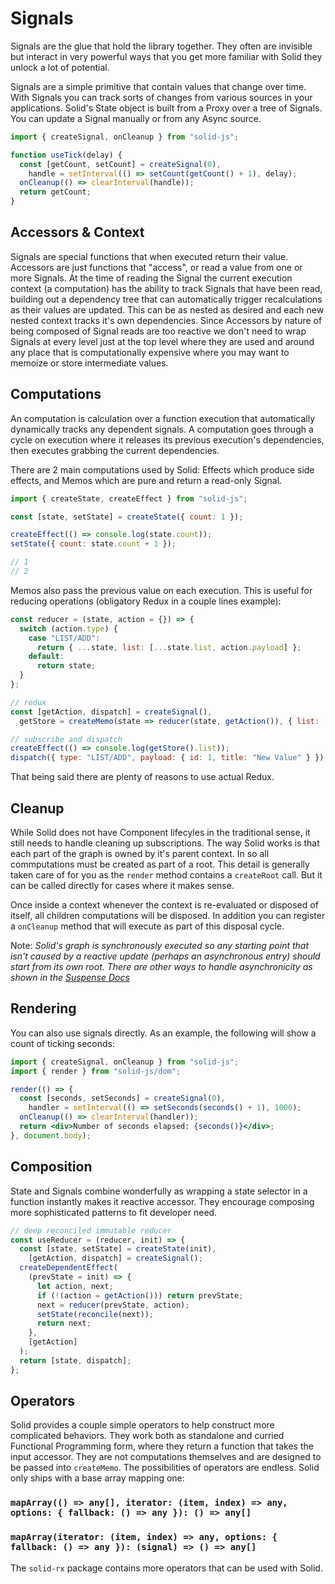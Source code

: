 # Signals

Signals are the glue that hold the library together. They often are invisible but interact in very powerful ways that you get more familiar with Solid they unlock a lot of potential.

Signals are a simple primitive that contain values that change over time. With Signals you can track sorts of changes from various sources in your applications. Solid's State object is built from a Proxy over a tree of Signals. You can update a Signal manually or from any Async source.

```js
import { createSignal, onCleanup } from "solid-js";

function useTick(delay) {
  const [getCount, setCount] = createSignal(0),
    handle = setInterval(() => setCount(getCount() + 1), delay);
  onCleanup(() => clearInterval(handle));
  return getCount;
}
```

## Accessors & Context

Signals are special functions that when executed return their value. Accessors are just functions that "access", or read a value from one or more Signals. At the time of reading the Signal the current execution context (a computation) has the ability to track Signals that have been read, building out a dependency tree that can automatically trigger recalculations as their values are updated. This can be as nested as desired and each new nested context tracks it's own dependencies. Since Accessors by nature of being composed of Signal reads are too reactive we don't need to wrap Signals at every level just at the top level where they are used and around any place that is computationally expensive where you may want to memoize or store intermediate values.

## Computations

An computation is calculation over a function execution that automatically dynamically tracks any dependent signals. A computation goes through a cycle on execution where it releases its previous execution's dependencies, then executes grabbing the current dependencies.

There are 2 main computations used by Solid: Effects which produce side effects, and Memos which are pure and return a read-only Signal.

```js
import { createState, createEffect } from "solid-js";

const [state, setState] = createState({ count: 1 });

createEffect(() => console.log(state.count));
setState({ count: state.count + 1 });

// 1
// 2
```

Memos also pass the previous value on each execution. This is useful for reducing operations (obligatory Redux in a couple lines example):

```js
const reducer = (state, action = {}) => {
  switch (action.type) {
    case "LIST/ADD":
      return { ...state, list: [...state.list, action.payload] };
    default:
      return state;
  }
};

// redux
const [getAction, dispatch] = createSignal(),
  getStore = createMemo(state => reducer(state, getAction()), { list: [] });

// subscribe and dispatch
createEffect(() => console.log(getStore().list));
dispatch({ type: "LIST/ADD", payload: { id: 1, title: "New Value" } });
```

That being said there are plenty of reasons to use actual Redux.

## Cleanup

While Solid does not have Component lifecyles in the traditional sense, it still needs to handle cleaning up subscriptions. The way Solid works is that each part of the graph is owned by it's parent context. In so all commputations must be created as part of a root. This detail is generally taken care of for you as the `render` method contains a `createRoot` call. But it can be called directly for cases where it makes sense.

Once inside a context whenever the context is re-evaluated or disposed of itself, all children computations will be disposed. In addition you can register a `onCleanup` method that will execute as part of this disposal cycle.

Note: _Solid's graph is synchronously executed so any starting point that isn't caused by a reactive update (perhaps an asynchronous entry) should start from its own root. There are other ways to handle asynchronicity as shown in the [Suspense Docs](./supense.md)_

## Rendering

You can also use signals directly. As an example, the following will show a count of ticking seconds:

```jsx
import { createSignal, onCleanup } from "solid-js";
import { render } from "solid-js/dom";

render(() => {
  const [seconds, setSeconds] = createSignal(0),
    handler = setInterval(() => setSeconds(seconds() + 1), 1000);
  onCleanup(() => clearInterval(handler));
  return <div>Number of seconds elapsed: {seconds()}</div>;
}, document.body);
```

## Composition

State and Signals combine wonderfully as wrapping a state selector in a function instantly makes it reactive accessor. They encourage composing more sophisticated patterns to fit developer need.

```js
// deep reconciled immutable reducer
const useReducer = (reducer, init) => {
  const [state, setState] = createState(init),
    [getAction, dispatch] = createSignal();
  createDependentEffect(
    (prevState = init) => {
      let action, next;
      if (!(action = getAction())) return prevState;
      next = reducer(prevState, action);
      setState(reconcile(next));
      return next;
    },
    [getAction]
  );
  return [state, dispatch];
};
```

## Operators

Solid provides a couple simple operators to help construct more complicated behaviors. They work both as standalone and curried Functional Programming form, where they return a function that takes the input accessor. They are not computations themselves and are designed to be passed into `createMemo`. The possibilities of operators are endless. Solid only ships with a base array mapping one:

### `mapArray(() => any[], iterator: (item, index) => any, options: { fallback: () => any }): () => any[]`

### `mapArray(iterator: (item, index) => any, options: { fallback: () => any }): (signal) => () => any[]`

The `solid-rx` package contains more operators that can be used with Solid.
